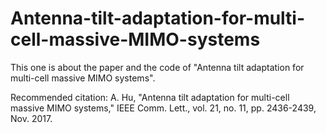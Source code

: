 # Antenna-tilt-adaptation-for-multi-cell-massive-MIMO-systems
This one is about the paper and the code of "Antenna tilt adaptation for multi-cell massive MIMO systems".

Recommended citation: A. Hu,  "Antenna tilt adaptation for multi-cell massive MIMO systems," IEEE Comm. Lett., vol. 21, no. 11, pp. 2436-2439, Nov. 2017.
